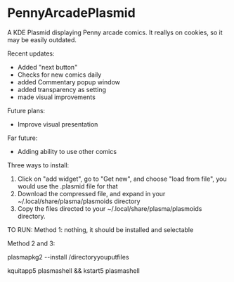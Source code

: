 # PennyArcadePlasmid
A KDE Plasmid displaying Penny arcade comics. It reallys on cookies, so it may be easily outdated.

Recent updates:
- Added "next button"
- Checks for new comics daily
- added Commentary popup window
- added transparency as setting
- made visual improvements


Future plans:
- Improve visual presentation

Far future:
- Adding ability to use other comics

Three ways to install:
1. Click on "add widget", go to "Get new", and choose "load from file", you would use the .plasmid file for that
2. Download the compressed file, and expand in your ~/.local/share/plasma/plasmoids directory
3. Copy the files directed to your ~/.local/share/plasma/plasmoids directory.

TO RUN:
Method 1: nothing, it should be installed and selectable

Method 2 and 3: 

plasmapkg2 --install /directoryyouputfiles

kquitapp5 plasmashell && kstart5 plasmashell


